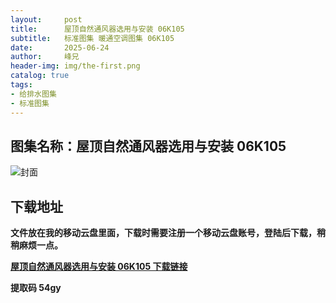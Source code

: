 ```yaml
---
layout:     post
title:      屋顶自然通风器选用与安装 06K105
subtitle:   标准图集 暖通空调图集 06K105
date:       2025-06-24
author:     峰兄
header-img: img/the-first.png
catalog: true
tags:
- 给排水图集
- 标准图集
---
```

## 图集名称：屋顶自然通风器选用与安装 06K105
![封面](https://pic1.imgdb.cn/item/6858f5a158cb8da5c864efa3.jpg)


## 下载地址 ##
**文件放在我的移动云盘里面，下载时需要注册一个移动云盘账号，登陆后下载，稍稍麻烦一点。**  
  
[**屋顶自然通风器选用与安装 06K105 下载链接**](https://caiyun.139.com/w/i/2nQQSWHc6Wndo)


**提取码 54gy**

